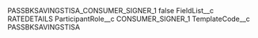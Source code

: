 <?xml version="1.0" encoding="UTF-8"?>
<CustomMetadata xmlns="http://soap.sforce.com/2006/04/metadata" xmlns:xsi="http://www.w3.org/2001/XMLSchema-instance" xmlns:xsd="http://www.w3.org/2001/XMLSchema">
    <label>PASSBKSAVINGSTISA_CONSUMER_SIGNER_1</label>
    <protected>false</protected>
    <values>
        <field>FieldList__c</field>
        <value xsi:type="xsd:string">RATEDETAILS</value>
    </values>
    <values>
        <field>ParticipantRole__c</field>
        <value xsi:type="xsd:string">CONSUMER_SIGNER_1</value>
    </values>
    <values>
        <field>TemplateCode__c</field>
        <value xsi:type="xsd:string">PASSBKSAVINGSTISA</value>
    </values>
</CustomMetadata>
